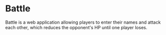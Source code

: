 # Battle

Battle is a web application allowing players to enter their names and attack each other, which reduces the opponent's HP until one player loses.
